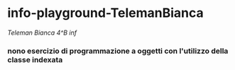 # info-playground-TelemanBianca
_Teleman Bianca 4^B inf_
### nono esercizio di programmazione a oggetti con l'utilizzo della classe indexata
